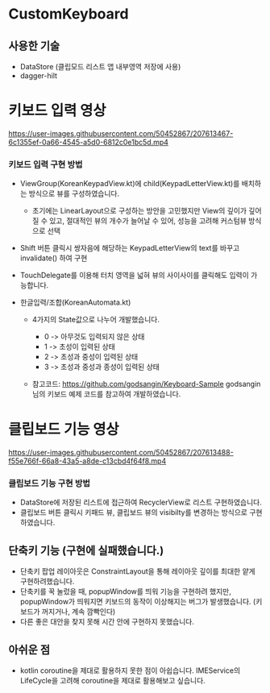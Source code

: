 # CustomKeyboard


## 사용한 기술
- DataStore (클립모드 리스트 앱 내부영역 저장에 사용)
- dagger-hilt


# 키보드 입력 영상
https://user-images.githubusercontent.com/50452867/207613467-6c1355ef-0a66-4545-a5d0-6812c0e1bc5d.mp4

### 키보드 입력 구현 방법
- ViewGroup(KoreanKeypadView.kt)에 child(KeypadLetterView.kt)를 배치하는 방식으로 뷰를 구성하였습니다.
  - 초기에는 LinearLayout으로 구성하는 방안을 고민했지만 View의 깊이가 깊어질 수 있고, 절대적인 뷰의 개수가 늘어날 수 있어, 성능을 고려해 커스텀뷰 방식으로 선택
- Shift 버튼 클릭시 쌍자음에 해당하는 KeypadLetterView의 text를 바꾸고 invalidate() 하여 구현

- TouchDelegate를 이용해 터치 영역을 넓혀 뷰의 사이사이를 클릭해도 입력이 가능합니다.

-  한글입력/조합(KoreanAutomata.kt)
    - 4가지의 State값으로 나누어 개발했습니다.
        - 0 -> 아무것도 입력되지 않은 상태
        - 1 -> 초성이 입력된 상태
        - 2 -> 초성과 중성이 입력된 상태
        - 3 -> 초성과 중성과 종성이 입력된 상태

    - 참고코드: https://github.com/godsangin/Keyboard-Sample godsangin님의 키보드 예제 코드를 참고하여 개발하였습니다.


# 클립보드 기능 영상
https://user-images.githubusercontent.com/50452867/207613488-f55e766f-66a8-43a5-a8de-c13cbd4f64f8.mp4

### 클립보드 기능 구현 방법
- DataStore에 저장된 리스트에 접근하여 RecyclerView로 리스트 구현하였습니다.
- 클립보드 버튼 클릭시 키패드 뷰, 클립보드 뷰의 visibilty를 변경하는 방식으로 구현하였습니다.


## 단축키 기능 (구현에 실패했습니다.)
- 단축키 팝업 레이아웃은 ConstraintLayout을 통해 레이아웃 깊이를 최대한 얕게 구현하려했습니다.
- 단축키를 꾹 눌렀을 때, popupWindow를 띄워 기능을 구현하려 했지만, popupWindow가 띄워지면 키보드의 동작이 이상해지는 버그가 발생했습니다. (키보드가 꺼지거나, 계속 깜빡인다)
- 다른 좋은 대안을 찾지 못해 시간 안에 구현하지 못했습니다.


## 아쉬운 점
- kotlin coroutine을 제대로 활용하지 못한 점이 아쉽습니다. IMEService의 LifeCycle을 고려해 coroutine을 제대로 활용해보고 싶습니다.

